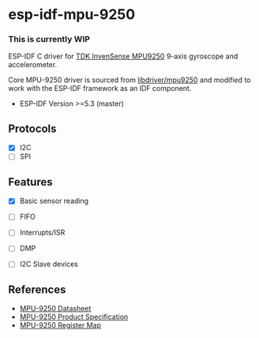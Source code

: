 # esp-idf-mpu-9250

### This is currently WIP

ESP-IDF C driver for [TDK InvenSense MPU9250](https://invensense.tdk.com/products/motion-tracking/9-axis/mpu-9250/) 9-axis gyroscope and accelerometer.

Core MPU-9250 driver is sourced from [libdriver/mpu9250](https://github.com/libdriver/mpu9250) 
and modified to work with the ESP-IDF framework as an IDF component.
* ESP-IDF Version >=5.3 (master)

## Protocols
- [x] I2C
- [ ] SPI

## Features
- [x] Basic sensor reading
- [ ] FIFO
- [ ] Interrupts/ISR
- [ ] DMP
- [ ] I2C Slave devices


## References
* [MPU-9250 Datasheet](https://invensense.tdk.com/download-pdf/icm-42370-p-datasheet/)
* [MPU-9250 Product Specification](https://invensense.tdk.com/wp-content/uploads/2015/02/PS-MPU-9250A-01-v1.1.pdf)
* [MPU-9250 Register Map](https://invensense.tdk.com/download-pdf/mpu-9250-register-map/)